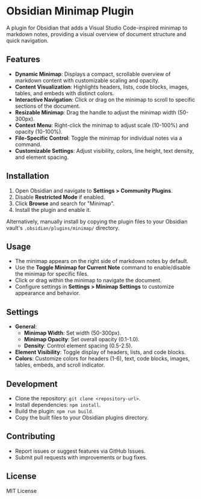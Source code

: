 # Obsidian Minimap Plugin

A plugin for Obsidian that adds a Visual Studio Code-inspired minimap to markdown notes, providing a visual overview of document structure and quick navigation.

## Features
- **Dynamic Minimap**: Displays a compact, scrollable overview of markdown content with customizable scaling and opacity.
- **Content Visualization**: Highlights headers, lists, code blocks, images, tables, and embeds with distinct colors.
- **Interactive Navigation**: Click or drag on the minimap to scroll to specific sections of the document.
- **Resizable Minimap**: Drag the handle to adjust the minimap width (50-300px).
- **Context Menu**: Right-click the minimap to adjust scale (10-100%) and opacity (10-100%).
- **File-Specific Control**: Toggle the minimap for individual notes via a command.
- **Customizable Settings**: Adjust visibility, colors, line height, text density, and element spacing.

## Installation
1. Open Obsidian and navigate to **Settings > Community Plugins**.
2. Disable **Restricted Mode** if enabled.
3. Click **Browse** and search for "Minimap".
4. Install the plugin and enable it.

Alternatively, manually install by copying the plugin files to your Obsidian vault's `.obsidian/plugins/minimap/` directory.

## Usage
- The minimap appears on the right side of markdown notes by default.
- Use the **Toggle Minimap for Current Note** command to enable/disable the minimap for specific files.
- Click or drag within the minimap to navigate the document.
- Configure settings in **Settings > Minimap Settings** to customize appearance and behavior.

## Settings
- **General**:
  - **Minimap Width**: Set width (50-300px).
  - **Minimap Opacity**: Set overall opacity (0.1-1.0).
  - **Density**: Control element spacing (0.5-2.5).
- **Element Visibility**: Toggle display of headers, lists, and code blocks.
- **Colors**: Customize colors for headers (1-6), text, code blocks, images, tables, embeds, and scroll indicator.

## Development
- Clone the repository: `git clone <repository-url>`.
- Install dependencies: `npm install`.
- Build the plugin: `npm run build`.
- Copy the built files to your Obsidian plugins directory.

## Contributing
- Report issues or suggest features via GitHub Issues.
- Submit pull requests with improvements or bug fixes.

## License
MIT License
